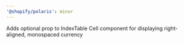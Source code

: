 ```yaml
---
'@shopify/polaris': minor
---
```


Adds optional prop to IndexTable Cell component for displaying right-aligned, monospaced currency

